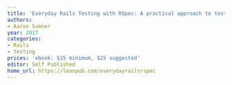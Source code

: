 ```yaml
---
title: 'Everyday Rails Testing with RSpec: A practical approach to test-driven development'
authors:
- Aaron Sumner
year: 2017
categories:
- Rails
- testing
prices: 'ebook: $15 minimum, $25 suggested'
editor: Self Published
home_url: https://leanpub.com/everydayrailsrspec
---
```


